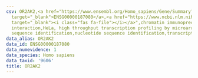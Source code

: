 ```yaml
---
csv: OR2AK2,<a href="https://www.ensembl.org/Homo_sapiens/Gene/Summary?db=core;g=ENSG00000187080"
  target="_blank">ENSG00000187080</a>,<a href="https://www.ncbi.nlm.nih.gov/pubmed/17216044"
  target="_blank"><i class="fas fa-file"></i></a>",chromatin immunoprecipitation assay,direct
  interaction,HeLa, high throughput transcription profiling by microarray,nucleotide
  sequence identification,nucleotide sequence identification,transcriptional regulation,
data_alias: OR2AK2
data_id: ENSG00000187080
data_numevidence: 1
data_species: Homo sapiens
data_taxid: '9606'
title: OR2AK2
---
```

